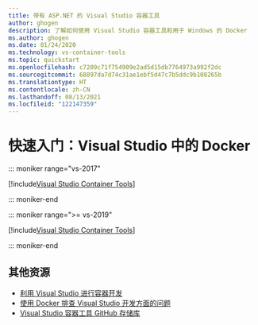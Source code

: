 ```yaml
---
title: 带有 ASP.NET 的 Visual Studio 容器工具
author: ghogen
description: 了解如何使用 Visual Studio 容器工具和用于 Windows 的 Docker
ms.author: ghogen
ms.date: 01/24/2020
ms.technology: vs-container-tools
ms.topic: quickstart
ms.openlocfilehash: c7209c71f754909e2ad5d15db7764973a992f2dc
ms.sourcegitcommit: 68897da7d74c31ae1ebf5d47c7b5ddc9b108265b
ms.translationtype: HT
ms.contentlocale: zh-CN
ms.lasthandoff: 08/13/2021
ms.locfileid: "122147359"
---
```

# <a name="quickstart-docker-in-visual-studio"></a>快速入门：Visual Studio 中的 Docker

::: moniker range="vs-2017"

[!include[Visual Studio Container Tools](includes/vs-2017/container-tools.md)]

::: moniker-end

::: moniker range=">= vs-2019"

[!include[Visual Studio Container Tools](includes/vs-2019/container-tools.md)]

::: moniker-end

## <a name="additional-resources"></a>其他资源

* [利用 Visual Studio 进行容器开发](./index.yml)
* [使用 Docker 排查 Visual Studio 开发方面的问题](troubleshooting-docker-errors.md)
* [Visual Studio 容器工具 GitHub 存储库](https://github.com/Microsoft/DockerTools)